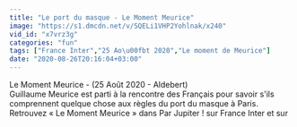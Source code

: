 ```yaml
---
title: "Le port du masque - Le Moment Meurice"
image: "https://s1.dmcdn.net/v/SQELi1VHP2Yohlnak/x240"
vid_id: "x7vrz3g"
categories: "fun"
tags: ["France Inter","25 Ao\u00fbt 2020","Le moment de Meurice"]
date: "2020-08-26T20:16:04+03:00"
---
```

Le Moment Meurice - (25 Août 2020 - Aldebert)   <br>Guillaume Meurice est parti à la rencontre des Français pour savoir s'ils comprennent quelque chose aux règles du port du masque à Paris.   <br>Retrouvez « Le Moment Meurice » dans Par Jupiter ! sur France Inter et sur 
